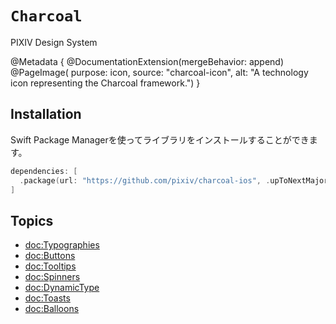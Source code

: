 # ``Charcoal``

PIXIV Design System

@Metadata {
    @DocumentationExtension(mergeBehavior: append)
    @PageImage(
        purpose: icon, 
        source: "charcoal-icon", 
        alt: "A technology icon representing the Charcoal framework.")
}

## Installation

Swift Package Managerを使ってライブラリをインストールすることができます。

```swift
dependencies: [
  .package(url: "https://github.com/pixiv/charcoal-ios", .upToNextMajor(from: "1.0.0"))
]
```

## Topics

- <doc:Typographies>
- <doc:Buttons>
- <doc:Tooltips>
- <doc:Spinners>
- <doc:DynamicType>
- <doc:Toasts>
- <doc:Balloons>
